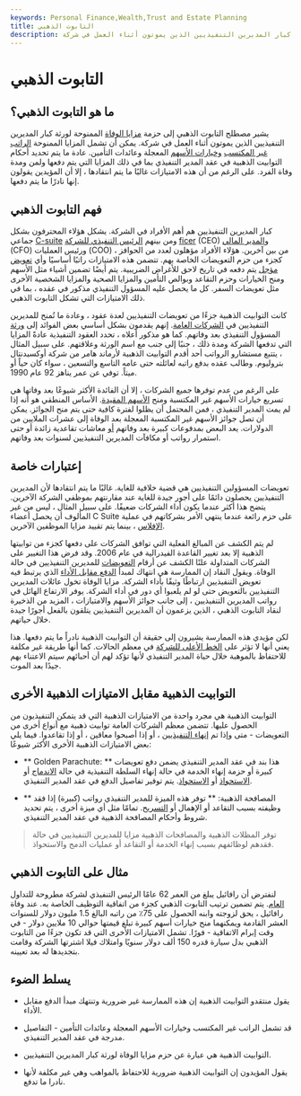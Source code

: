 ```yaml
---
keywords: Personal Finance,Wealth,Trust and Estate Planning
title: التابوت الذهبي
description: التابوت الذهبي عبارة عن حزمة مزايا وفاة تُمنح لورثة كبار المديرين التنفيذيين الذين يموتون أثناء العمل في شركة.
---
```


# التابوت الذهبي
## ما هو التابوت الذهبي؟

يشير مصطلح التابوت الذهبي إلى حزمة [مزايا الوفاة](/deathbenefit) الممنوحة لورثة كبار المديرين التنفيذيين الذين يموتون أثناء العمل في شركة. يمكن أن تشمل المزايا الممنوحة [الراتب غير المكتسب](/unearnedincome) [وخيارات الأسهم](/stockoption) المعجلة وعائدات التأمين. عادة ما يتم تحديد أحكام التوابيت الذهبية في عقد المدير التنفيذي بما في ذلك المزايا التي يتم دفعها ولمن ومدة وفاة الفرد. على الرغم من أن هذه الامتيازات غالبًا ما يتم انتقادها ، إلا أن المؤيدين يقولون إنها نادرًا ما يتم دفعها.

## فهم التابوت الذهبي

كبار المديرين التنفيذيين هم أهم الأفراد في الشركة. يشكل هؤلاء المحترفون بشكل جماعي [C-suite](/c-suite) ومن بينهم [الرئيس التنفيذي للشركة](/ceo) [ficer](/ceo) (CEO) [والمدير المالي](/cfo) (CFO) ورئيس العمليات (COO) ، من بين آخرين. هؤلاء الأفراد مؤهلون لعدد من الحوافز كجزء من حزم التعويضات الخاصة بهم. تتضمن هذه الامتيازات راتبًا أساسيًا وأي [تعويض مؤجل](/deferred-compensation) يتم دفعه في تاريخ لاحق للأغراض الضريبية. يتم أيضًا تضمين أشياء مثل الأسهم ومنح الخيارات وحزم التقاعد وبوالص التأمين والمزايا الصحية والمزايا الشخصية الأخرى مثل تعويضات السفر. كل ما يحصل عليه المسؤول التنفيذي مذكور في عقده ، بما في ذلك الامتيازات التي تشكل التابوت الذهبي.

كانت التوابيت الذهبية جزءًا من تعويضات التنفيذيين لعدة عقود ، وعادة ما تُمنح للمديرين التنفيذيين في [الشركات العامة](/publiccompany). إنهم يقدمون بشكل أساسي بعض الفوائد إلى [ورثة](/heir) المسؤول التنفيذي بعد وفاتهم. كما هو مذكور أعلاه ، تحدد العقود التنفيذية عادةً المزايا التي تدفعها الشركة ومدة ذلك ، جنبًا إلى جنب مع اسم الورثة وعلاقتهم. على سبيل المثال ، يتتبع مستشارو الرواتب أحد أقدم التوابيت الذهبية لأرماند هامر من شركة أوكسيدنتال بتروليوم. وطالب عقده بدفع راتبه لعائلته حتى عامه التاسع والتسعين ، سواء كان حياً أو ميتاً. توفي عن عمر يناهز 92 عام 1990.

على الرغم من عدم توفرها جميع الشركات ، إلا أن الفائدة الأكثر شيوعًا بعد وفاتها هي تسريع خيارات الأسهم غير المكتسبة ومنح [الأسهم المقيدة](/restrictedstock). الأساس المنطقي هو أنه إذا لم يمت المدير التنفيذي ، فمن المحتمل أن يظلوا لفترة كافية حتى يتم منح الجوائز. يمكن أن تصل جوائز الأسهم غير المكتسبة المعجلة بعد الوفاة إلى عشرات الملايين من الدولارات. يعد البعض بمدفوعات كبيرة بعد وفاتهم [أو](/severancepay) معاشات تقاعدية زائدة أو حتى استمرار رواتب أو مكافآت المديرين التنفيذيين لسنوات بعد وفاتهم.

## إعتبارات خاصة

تعويضات المسؤولين التنفيذيين هي قضية خلافية للغاية. غالبًا ما يتم انتقادها لأن المديرين التنفيذيين يحصلون دائمًا على أجور جيدة للغاية عند مقارنتهم بموظفي الشركة الآخرين. يتضح هذا أكثر عندما يكون أداء الشركات ضعيفًا. على سبيل المثال ، ليس من غير المألوف أن يحصل أعضاء C Suite على حزم رائعة عندما ينتهي الأمر بشركاتهم في عملية [الإفلاس](/bankruptcy) ، بينما يتم تقييد مزايا الموظفين الآخرين.

لم يتم الكشف عن المبالغ الفعلية التي توافق الشركات على دفعها كجزء من توابيتها الذهبية إلا بعد تغيير القاعدة الفيدرالية في عام 2006. وقد فرض هذا التغيير على الشركات المتداولة علنًا الكشف عن أرقام [التعويضات](/payout) للمديرين التنفيذيين في حالة الوفاة. ويقول النقاد إن الممارسة هي انتهاك لمبدأ [الدفع مقابل الأداء](/performancecompensation) الذي يرتبط فيه تعويض التنفيذيين ارتباطًا وثيقًا بأداء الشركة. مزايا الوفاة تخول عائلات المديرين التنفيذيين بالتعويض حتى لو لم يلعبوا أي دور في أداء الشركة. يوفر الارتفاع الهائل في رواتب المديرين التنفيذيين ، إلى جانب جوائز الأسهم والامتيازات ، المزيد من الذخيرة لنقاد التابوت الذهبي ، الذين يزعمون أن المديرين التنفيذيين يتلقون بالفعل أجورًا جيدة خلال حياتهم.

لكن مؤيدي هذه الممارسة يشيرون إلى حقيقة أن التوابيت الذهبية نادراً ما يتم دفعها. هذا يعني أنها لا تؤثر على [الخط الأعلى للشركة](/topline) في معظم الحالات. كما أنها طريقة غير مكلفة للاحتفاظ بالموهبة خلال حياة المدير التنفيذي لأنها تؤكد لهم أن أحبائهم سيتم الاعتناء بهم جيدًا بعد الموت.

## التوابيت الذهبية مقابل الامتيازات الذهبية الأخرى

التوابيت الذهبية هي مجرد واحدة من الامتيازات الذهبية التي قد يتمكن التنفيذيون من الحصول عليها. تتضمن معظم الشركات العامة توابيت ذهبية مع أنواع أخرى من التعويضات - متى وإذا تم [إنهاء التنفيذيين](/termination-employment) ، أو إذا أصبحوا معاقين ، أو إذا تقاعدوا. فيما يلي بعض الامتيازات الذهبية الأخرى الأكثر شيوعًا:

- ** Golden Parachute: ** هذا بند في عقد المدير التنفيذي يضمن دفع تعويضات كبيرة أو حزمة إنهاء الخدمة في حالة إنهاء السلطة التنفيذية في حالة [الاندماج](/merger) أو [الاستحواذ](/acquisition) أو [الاستحواذ](/takeover). يتم توفير تفاصيل الدفع في عقد المدير التنفيذي.

- ** المصافحة الذهبية: ** توفر هذه الميزة للمدير التنفيذي رواتب (كبيرة) إذا فقد وظيفته بسبب التقاعد أو الإهمال أو [التسريح](/layoff). تمامًا مثل أي ميزة أخرى ، يتم تحديد شروط وأحكام المصافحة الذهبية في عقد المدير التنفيذي.

> توفر المظلات الذهبية والمصافحات الذهبية مزايا للمديرين التنفيذيين في حالة فقدهم لوظائفهم بسبب إنهاء الخدمة أو التقاعد أو عمليات الدمج والاستحواذ.

>

## مثال على التابوت الذهبي

لنفترض أن رافائيل يبلغ من العمر 62 عامًا الرئيس التنفيذي لشركة مطروحة للتداول [العام](/corporation). يتم تضمين ترتيب التابوت الذهبي كجزء من اتفاقية التوظيف الخاصة به. عند وفاة رافائيل ، يحق لزوجته وابنه الحصول على 75٪ من راتبه البالغ 1.5 مليون دولار للسنوات العشر القادمة ويمكنهما منح خيارات أسهم كبيرة تبلغ قيمتها حوالي 10 ملايين دولار - في وقت إبرام الاتفاقية - فورًا. تشمل الامتيازات الأخرى التي قد تكون جزءًا من التابوت الذهبي بدل سيارة قدره 150 ألف دولار سنويًا وامتلاك فيلا اشترتها الشركة وقامت بتجديدها له بعد تعيينه.

## يسلط الضوء

- يقول منتقدو التوابيت الذهبية إن هذه الممارسة غير ضرورية وتنتهك مبدأ الدفع مقابل الأداء.

- قد تشمل الراتب غير المكتسب وخيارات الأسهم المعجلة وعائدات التأمين - التفاصيل مدرجة في عقد المدير التنفيذي.

- التوابيت الذهبية هي عبارة عن حزم مزايا الوفاة لورثة كبار المديرين التنفيذيين.

- يقول المؤيدون إن التوابيت الذهبية ضرورية للاحتفاظ بالمواهب وهي غير مكلفة لأنها نادرا ما تدفع.

